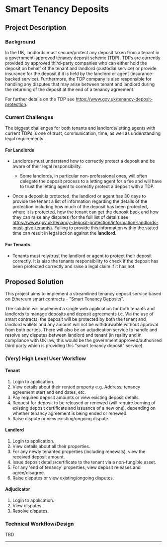 # Smart Tenancy Deposits
## Project Description
### Background
In the UK, landlords must secure/protect any deposit taken from a tenant in a government-approved tenancy deposit scheme (TDP). TDPs are currently provided by approved third-party companies who can either hold the deposit on behalf of the tenant and landlord (custodial service) or provide insurance for the deposit if it  is held by the landlord or agent (insurance-backed service). Furthermore, the TDP company is also responsible for handling any disputes that may arise between tenant and landlord during the returning of the deposit at the end of a tenancy agreement.

For further details on the TDP see https://www.gov.uk/tenancy-deposit-protection.

### Current Challenges

The biggest challenges for both tenants and landlords/letting agents with current TDPs is one of trust, communication, time, as well as understanding legal requirements.

#### For Landlords
* Landlords must understand how to correctly protect a deposit and be aware of their legal responsibility.
  * Some landlords, in particular non-professional ones, will often delegate the deposit process to a letting agent for a fee and will have to trust the letting agent to correctly protect a deposit with a TDP.

* Once a deposit is protected, the landlord or agent has 30 days to provide the tenant a list of information regarding the details of the protection including how much of the deposit has been protected, where it is protected, how the tenant can get the deposit back and how they can raise any disputes (for the full list of details see https://www.gov.uk/tenancy-deposit-protection/information-landlords-must-give-tenants). Failing to provide this information within the stated time can result in legal action against the **landlord**.


#### For Tenants
* Tenants must rely/trust the landlord or agent to protect their deposit correctly. It is also the tenants responsibility to check if the deposit has been protected correctly and raise a legal claim if it has not. 

## Proposed Solution
This project aims to implement a streamlined tenancy deposit service based on Ethereum smart contracts - "Smart Tenancy Deposits".

The solution will implement a single web application for both tenants and landlords to manage deposits and deposit agreements i.e. Via the use of smart contracts, the deposit will be protected by both the tenant and landlord wallets and any amount will not be withdrawable without approval from both parties. There will also be an adjudication service to handle and resolve any disputes between landlord and tenant (in reality and in compliance with UK law, this would be the government approved/authorised third party which is providing this "smart tenancy deposit" service).

### (Very) High Level User Workflow
#### Tenant
1. Login to application.
2. View details about their rented property e.g. Address, tenancy agreement start and end dates, etc.
3. Pay required deposit amounts or view existing deposit details.
4. Request for deposit to be released or renewed (will require burning of existing deposit certificate and issuance of a new one), depending on whether tenancy agreement is being ended or renewed.
5. Raise dispute or view existing/ongoing dispute.

#### Landlord
1. Login to application.
2. View details about all their properties.
3. For any newly tenanted properties (including renewals), view the received deposit amount.
4. Issue deposit details/certificate to the tenant via a non-fungible asset.
5. For any 'end of tenancy' properties, view deposit releases and agree/disagree.
6. Raise disputes or view existing/ongoing disputes.

#### Adjudicator 
1. Login to application.
2. View disputes.
3. Resolve disputes.


### Technical Workflow/Design

TBD

-----
